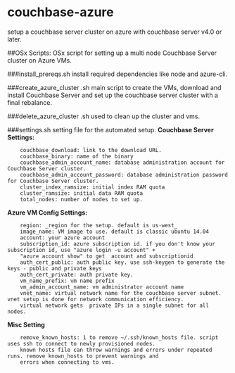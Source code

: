 # couchbase-azure
setup a couchbase server cluster on azure with couchbase server v4.0 or later. 

##OSx Scripts: 
OSx script for setting up a multi node Couchbase Server cluster on Azure VMs.

###install_prereqs.sh
install required dependencies like node and azure-cli.

###create_azure_cluster .sh
main script to create the VMs, download and install Couchbase Server and set up the couchbase server cluster with a final rebalance.

###delete_azure_cluster .sh
used to clean up the cluster and vms.

###settings.sh
setting file for the automated setup.
**Couchbase Server Settings:**
````
    couchbase_download: link to the download URL.
    couchbase_binary: name of the binary
    couchbase_admin_account_name: database administration account for Couchbase Server cluster.
    couchbase_admin_account_password: database administration password for Couchbase Server cluster.
    cluster_index_ramsize: initial index RAM quota
    cluster_ramsize: initial data RAM quota
    total_nodes: number of nodes to set up.
````

**Azure VM Config Settings:**
````
    region: _region for the setup. default is us-west_
    image_name: VM image to use. default is classic ubuntu 14.04
    account: your azure account
    subscription_id: azure subscription id. if you don't know your subscription id, use "azure login -u account" +  
    "azure account show" to get  account and subscriptionid 
    auth_cert_public: auth public key. use ssh-keygen to generate the keys - public and private keys
    auth_cert_private: auth private key. 
    vm_name_prefix: vm name prefix
    vm_admin_account_name: vm administrator account name
    vnet_name: virtual network name for the couchbase server subnet. vnet setup is done for network communication efficiency.
    virtual network gets  private IPs in a single subnet for all nodes. 
````
**Misc Setting**
````
    remove_known_hosts: 1 to remove ~/.ssh/known_hosts file. script uses ssh to connect to newly provisioned nodes. 
    known hosts file can throw warnings and errors under repeated runs. remove known_hosts to prevent warnings and 
    errors when connecting to vms.
````
